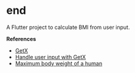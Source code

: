 # end

A Flutter project to calculate BMI from user input.

**References**
- [GetX](https://pub.dev/packages/get/versions/4.6.1)
- [Handle user input with GetX](https://stackoverflow.com/questions/64544571/flutter-getx-forms-validation)
- [Maximum body weight of a human](https://www.sapg.scot/media/4471/maximum-body-weight-table.pdf)

